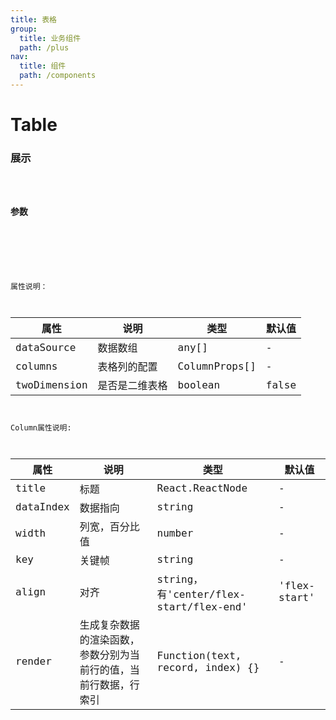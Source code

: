 ```yaml
---
title: 表格
group: 
  title: 业务组件
  path: /plus
nav:
  title: 组件
  path: /components
---
```


# Table
### 展示

<code src="./demos/demo.tsx" />

### 参数

<API />

###
属性说明：

| 属性 | 说明 | 类型 | 默认值 |
| --- | --- | --- | --- |
| dataSource | 数据数组 | any[] | - |
| columns | 表格列的配置 | ColumnProps[] | - |
| twoDimension | 是否是二维表格 | boolean | false |

Column属性说明:

| 属性 | 说明 | 类型 | 默认值 |
| --- | --- | --- | --- |
| title | 标题 | React.ReactNode | - |
| dataIndex | 数据指向 | string | - |
| width | 列宽，百分比值 | number | - |
| key | 关键帧 | string | - |
| align | 对齐 | string，有'center/flex-start/flex-end' | 'flex-start' |
| render | 生成复杂数据的渲染函数，参数分别为当前行的值，当前行数据，行索引 | Function(text, record, index) {} | - |

